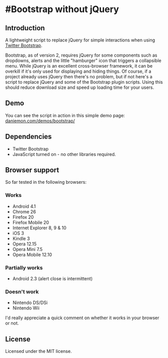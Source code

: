 #Bootstrap without jQuery
========================

## Introduction

A lightweight script to replace jQuery for simple interactions when using [Twitter Bootstrap](http://twitter.github.io/bootstrap/).

Bootstrap, as of version 2, requires jQuery for some components such as dropdowns, alerts and the little "hamburger" icon that triggers a collapsible menu. While jQuery is an excellent cross-browser framework, it can be overkill if it's only used for displaying and hiding things. Of course, if a project already uses jQuery then there's no problem, but if not here's a script to replace jQuery and some of the Bootstrap plugin scripts. Using this should reduce download size and speed up loading time for your users.

## Demo

You can see the script in action in this simple demo page: [daniemon.com/demos/bootstrap/](http://daniemon.com/demos/bootstrap/)

## Dependencies

- Twitter Bootstrap
- JavaScript turned on - no other libraries required.

## Browser support

So far tested in the following browsers:

### Works

- Android 4.1
- Chrome 26
- Firefox 20
- Firefox Mobile 20
- Internet Explorer 8, 9 & 10
- iOS 3
- Kindle 3
- Opera 12.15
- Opera Mini 7.5
- Opera Mobile 12.10

### Partially works

- Android 2.3 (alert close is intermittent)

### Doesn't work

- Nintendo DS/DSi
- Nintendo Wii

I'd really appreciate a quick comment on whether it works in your browser or not.

## License

Licensed under the MIT license.
